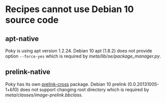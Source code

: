 # Recipes cannot use Debian 10 source code

## apt-native
Poky is using apt version 1.2.24.
Debian 10 apt (1.8.2) does not provide option  `--force-yes` which is required by
_meta/lib/oe/package_manager.py_.

## prelink-native
Poky has its own [prelink-cross](http://git.yoctoproject.org/cgit.cgi/prelink-cross) package.
Debian 10 prelink (0.0.20131005-1+b10) does not support changing root directory
which is required by _meta/classes/image-prelink.bbclass_.
